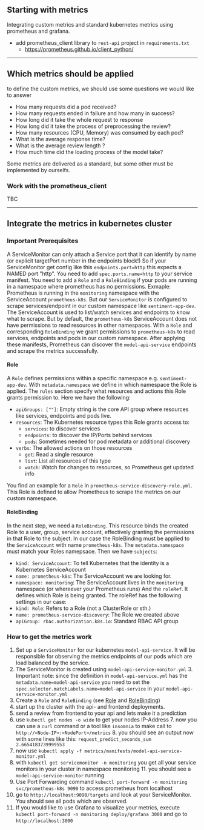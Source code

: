 ## Starting with metrics

Integrating custom metrics and standard kubernetes metrics using prometheus and grafana.

- add prometheus_client library to `rest-api` project in `requirements.txt`
    - https://prometheus.github.io/client_python/

---

## Which metrics should be applied

to define the custom metrics, we should use some questions we would like to answer

- How many requests did a pod received?
- How many requests ended in failure and how many in success?
- How long did it take the whole request to response
- How long did it take the process of preprocessing the review?
- How many resources (CPU, Memory) was consumed by each pod?
- What is the average response time?
- What is the average review length ?
- How much time did the loading process of the model take?

Some metrics are delivered as a standard, but some other must be implemented by ourselfs.

### Work with the prometheus_client

TBC

----

## Integrate the metrics in kubernetes cluster

### Important Prerequisites

A ServiceMonitor can only attach a Service port that it can identify by name (or explicit targetPort number in the
endpoints block!)
So if your ServiceMonitor get config like this `endpoints.port=http` this expects a NAMED port "http".
You need to add `spec.ports.name=http` to your service manifest.
You need to add a `Role` and a `RoleBinding` if your pods are running in a namespace where prometheus has no
permissions.
Exmaple: Prometheus is running in the `monitoring` namespace with the ServiceAccount `prometheus-k8s`. But our
`ServiceMonitor`
is configured to scrape services/endpoint in our custom namespace like `sentiment-app-dev`. The ServiceAccount is used
to list/watch services and endpoints to know what to scrape. But by default, the `prometheus-k8s` ServiceAccount does
not have permissions to read resources in other namespaces.
With a `Role` and corresponding `RoleBinding` we grant permissions to `prometheus-k8s` to read services, endpoints and
pods in our custom namespace.
After applying these manifests, Prometheus can discover the `model-api-service` endpoints and scrape the metrics
successfully.

#### Role

A `Role` defines permissions within a specific namespace e.g. `sentiment-app-dev`.
With `metadata.namespace` we define in which namespace the Role is applied.
The `rules` section specify what resources and actions this Role grants permission to. Here we have the following:

- `apiGroups: [""]`: Empty string is the core API group where resources like services, endpoints and pods live.
- `resources`: The Kubernetes resource types this Role grants access to:
    - `services`: to discover services
    - `endpoints`: to discover the IP/Ports behind services
    - `pods`: Sometimes needed for pod metadata or additional discovery
- `verbs`: The allowed actions on those resources
    - `get`: Read a single resource
    - `list`: List all resources of this type
    - `watch`: Watch for changes to resources, so Prometheus get updated info

You find an example for a `Role` in `prometheus-service-discovery-role.yml`. This Role is defined to allow Prometheus to
scrape the metrics on our custom namespace.

#### RoleBinding

In the next step, we need a `RoleBinding`. This resource binds the created Role to a user, group, service account,
effectively granting the permissions in that Role to the subject. In our case the RoleBinding must be applied to the
`ServiceAccount` with name `prometheus-k8s`. The `metadata.namespace` must match your Roles namepsace.
Then we have `subjects`:

- `kind: ServiceAccount`: To tell Kubernetes that the identity is a Kubernetes ServiceAccount
- `name: prometheus-k8s`: The ServiceAccount we are looking for.
- `namespace: monitoring`: The ServiceAccount lives in the `monitoring` namespace (or whereever your Prometheus runs)
  And the `roleRef`. It defines which Role is being granted. The roleRef has the following settings in our case:
- `kind: Role`: Refers to a Role (not a ClusterRole or sth.)
- `name: prometheus-service-discovery`: The Role we created above
- `apiGroup: rbac.authorization.k8s.io`: Standard RBAC API group

### How to get the metrics work

1. Set up a `ServiceMonitor` for our kubernetes `model-api-service`. It will be responsible for observing the metrics
   endpoints of our pods which are load balanced by the service.
2. The ServiceMonitor is created using `model-api-service-monitor.yml`
    3. Important note: since the definition in `model-api-service.yml` has the `metadata.name=model-api-service` you
       need to set the `spec.selector.matchLabels.name=model-api-service` in your `model-api-service-monitor.yml`
4. Create a `Role` and `RoleBinding` (see [Role](#role) and [RoleBinding](#rolebinding))
5. start up the cluster with the api- and frontend deployments.
5. send a review from frontend to your api and lets make it a prediction
6. use `kubectl get nodes -o wide` to get your nodes IP-Address
    7. now you can use a `curl` command or a tool like `insomnia` to make call to `http://<Node-IP>:<NodePort>/metrics`
    8. you should see an output now with some lines like this: `request_predict_seconds_sum 2.6654183739999553`
9. now use `kubectl apply -f metrics/manifests/model-api-service-monitor.yml`
10. with `kubectl get servicemonitor -n monitoring` you get all your service monitors in your cluster in namespace
    monitoring
    11. you should see a `model-api-service-monitor` running
12. Use Port Forwarding command `kubectl port-forward -n monitoring svc/prometheus-k8s 9090` to access
    prometheus from localhost
13. go to `http://localhost:9090/targets` and look at your ServiceMonitor. You should see all pods which are observed.
14. If you would like to use Grafana to visualize your metrics, execute
    `kubectl port-forward -n monitoring deploy/grafana 3000` and go to `http://localhost:3000`
